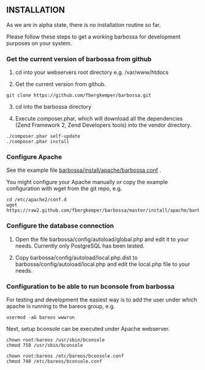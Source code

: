 ## INSTALLATION

As we are in alpha state, there is no installation routine so far.

Please follow these steps to get a working barbossa for development purposes on your system.

### Get the current version of barbossa from github

1. cd into your webservers root directory e.g. /var/www/htdocs

2. Get the current version from github.

```
git clone https://github.com/fbergkemper/barbossa.git
```

3. cd into the barbossa directory

4. Execute composer.phar, which will download all the dependencies (Zend Framework 2, Zend Developers tools) into the vendor directory.

```
./composer.phar self-update
./composer.phar install
```
### Configure Apache

See the example file [barbossa/install/apache/barbossa.conf](https://github.com/fbergkemper/barbossa/blob/master/install/apache/barbossa.conf) .

You might configure your Apache manually or copy the example configuration with wget from the git repo, e.g.

```
cd /etc/apache2/conf.d
wget https://raw2.github.com/fbergkemper/barbossa/master/install/apache/barbossa.conf 
```

### Configure the database connection

1. Open the file barbossa/config/autoload/global.php and edit it to your needs. Currently only PostgreSQL has been tested.

2. Copy barbossa/config/autoload/local.php.dist to barbossa/config/autoload/local.php and edit the local.php file to your needs.

### Configuration to be able to run bconsole from barbossa

For testing and development the easiest way is to add the user under which apache is running to the bareos group, e.g.

```
usermod -aG bareos wwwrun
```

Next, setup bconsole can be executed under Apache webserver.

```
chown root:bareos /usr/sbin/bconsole
chmod 750 /usr/sbin/bconsole

chown root:bareos /etc/bareos/bconsole.conf
chmod 740 /etc/bareos/bconsole.conf
```
